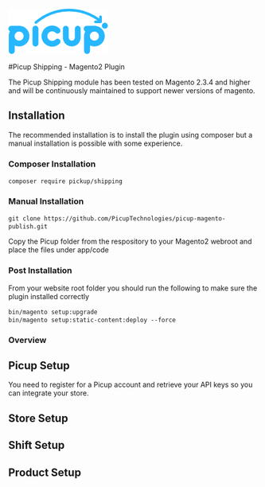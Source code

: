 [logo]: ./picup-logo.png "Picup"
![Picup Logo][logo]

#Picup Shipping - Magento2 Plugin

The Picup Shipping module has been tested on Magento 2.3.4 and higher and will be continuously maintained to support newer versions of magento.

## Installation

The recommended installation is to install the plugin using composer but a manual installation is possible with some experience.

### Composer Installation

```
composer require pickup/shipping
```

### Manual Installation

```
git clone https://github.com/PicupTechnologies/picup-magento-publish.git
```
Copy the Picup folder from the respository to your Magento2 webroot and place the files
under app/code

### Post Installation

From your website root folder you should run the following to make sure the plugin installed correctly

```
bin/magento setup:upgrade
bin/magento setup:static-content:deploy --force
```

### Overview

## Picup Setup

You need to register for a Picup account and retrieve your API keys so you can integrate your store.


## Store Setup

## Shift Setup

## Product Setup

